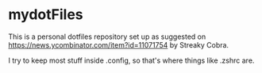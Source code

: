 # mydotFiles

This is a personal dotfiles repository set up as suggested on https://news.ycombinator.com/item?id=11071754 by Streaky Cobra.

I try to keep most stuff inside .config, so that's where things like .zshrc are.
